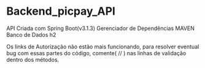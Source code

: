 # Backend_picpay_API
API Criada com Spring Boot(v3.1.3)
Gerenciador de Dependências MAVEN
Banco de Dados h2
<p>
Os links de Autorização não estão mais funcionando, para resolver eventual bug com essas partes do código,
comente( // ) nas linhas de validação dentro dos métodos.<p/>

